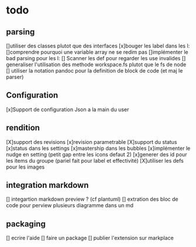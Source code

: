 # todo

## parsing

[]utiliser des classes plutot que des interfaces
[x]bouger les label dans les l:
[]comprendre pourquoi une variable array ne se redim pas
[]implémenter le bad parsing pour les l:
[] Scanner les def pour regarder les use invalides
[] generaliser l'utilisation des methode workspace.fs plutot que le fs de node
[] utiliser la notation pandoc pour la definition de block de code (et maj le parser)


## Configuration

[x]Support de configuration Json a la main du user

## rendition

[X]support des revisions
[x]revision parametrable
[X]support du status
[x]status dans les settings
[x]mastership dans les bubbles
[x]implémenter le nudge en setting (petit gap entre les icons defaut 2)
[x]generer des id pour les items du groupe (pariel fait pour label et effectivité)
[X]utiliser les defs pour les images

## integration markdown

[] integartion markdown preview ? (cf plantuml)
[] extration des bloc de code pour perview plusieurs diagramme dans un md

## packaging

[] ecrire l'aide
[] faire un package
[] publier l'extension sur markplace
